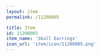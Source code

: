 ```yaml
---
layout: item
permalink: /11200005

title: Item
id: 11200005
item_name: 'Skull Earrings'
icon_url: 'item/icon/11200005.png'
---
```

